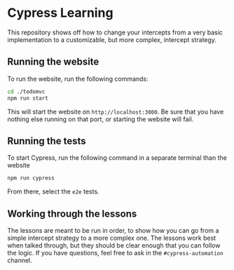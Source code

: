 # Cypress Learning

This repository shows off how to change your intercepts from a very basic implementation to a customizable, but more complex, intercept strategy.

## Running the website

To run the website, run the following commands:

```sh
cd ./todomvc
npm run start
```

This will start the website on `http://localhost:3000`. Be sure that you have nothing else running on that port, or starting the website will fail.

## Running the tests

To start Cypress, run the following command in a separate terminal than the website

```sh
npm run cypress
```

From there, select the `e2e` tests.

## Working through the lessons

The lessons are meant to be run in order, to show how you can go from a simple intercept strategy to a more complex one. The lessons work best when talked through, but they should be clear enough that you can follow the logic. If you have questions, feel free to ask in the `#cypress-automation` channel.
